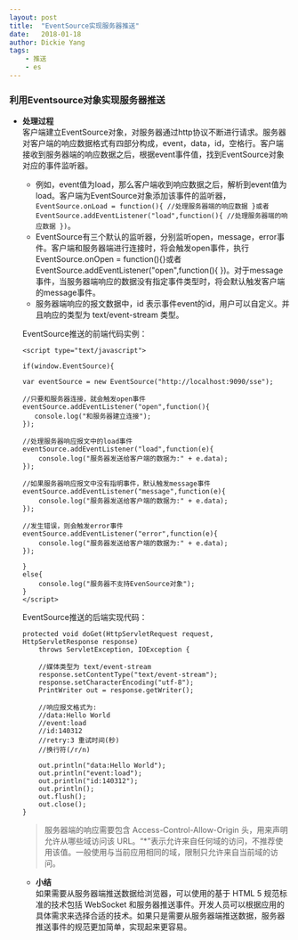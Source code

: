 ```yaml
---
layout: post
title:  "EventSource实现服务器推送"
date:   2018-01-18
author: Dickie Yang
tags: 
    - 推送 
    - es
---
```


### 利用Eventsource对象实现服务器推送
  - **处理过程**  
	客户端建立EventSource对象，对服务器通过http协议不断进行请求。服务器对客户端的响应数据格式有四部分构成，event，data，id，空格行。客户端接收到服务器端的响应数据之后，根据event事件值，找到EventSource对象对应的事件监听器。
	- 例如，event值为load，那么客户端收到响应数据之后，解析到event值为load。客户端为EventSource对象添加该事件的监听器，`EventSource.onLoad = function(){ //处理服务器端的响应数据 }或者EventSource.addEventListener("load",function(){ //处理服务器端的响应数据 })`。
	- EventSource有三个默认的监听器，分别监听open，message，error事件。客户端和服务器端进行连接时，将会触发open事件，执行EventSource.onOpen = function(){}或者 EventSource.addEventListener("open",function(){ })。对于message事件，当服务器端响应的数据没有指定事件类型时，将会默认触发客户端的message事件。
	- 服务器端响应的报文数据中，id 表示事件event的id，用户可以自定义。并且响应的类型为 text/event-stream 类型。

	EventSource推送的前端代码实例：

		<script type="text/javascript">

    	if(window.EventSource){

        var eventSource = new EventSource("http://localhost:9090/sse");

        //只要和服务器连接，就会触发open事件
        eventSource.addEventListener("open",function(){
           console.log("和服务器建立连接");
        });

        //处理服务器响应报文中的load事件
        eventSource.addEventListener("load",function(e){
            console.log("服务器发送给客户端的数据为:" + e.data);
        });

        //如果服务器响应报文中没有指明事件，默认触发message事件
        eventSource.addEventListener("message",function(e){
            console.log("服务器发送给客户端的数据为:" + e.data);
        });

        //发生错误，则会触发error事件
        eventSource.addEventListener("error",function(e){
            console.log("服务器发送给客户端的数据为:" + e.data);
        });

    	}
    	else{
        	console.log("服务器不支持EvenSource对象");
    	}
		</script>

	EventSource推送的后端实现代码：

		protected void doGet(HttpServletRequest request, HttpServletResponse response)
            throws ServletException, IOException {

        	//媒体类型为 text/event-stream
        	response.setContentType("text/event-stream");
        	response.setCharacterEncoding("utf-8");
        	PrintWriter out = response.getWriter();

        	//响应报文格式为:
        	//data:Hello World
        	//event:load
        	//id:140312
			//retry:3 重试时间(秒)
        	//换行符(/r/n)

        	out.println("data:Hello World");
        	out.println("event:load");
        	out.println("id:140312");
        	out.println();
        	out.flush();
        	out.close();
		}


	>服务器端的响应需要包含 Access-Control-Allow-Origin 头，用来声明允许从哪些域访问该 URL。“*”表示允许来自任何域的访问，不推荐使用该值。一般使用与当前应用相同的域，限制只允许来自当前域的访问。

	- **小结**  
	如果需要从服务器端推送数据给浏览器，可以使用的基于 HTML 5 规范标准的技术包括 WebSocket 和服务器推送事件。开发人员可以根据应用的具体需求来选择合适的技术。如果只是需要从服务器端推送数据，服务器推送事件的规范更加简单，实现起来更容易。


